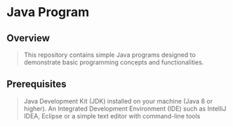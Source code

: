 # Java Program

## Overview
> This repository contains simple Java programs designed to demonstrate basic programming concepts and functionalities.

## Prerequisites
> Java Development Kit (JDK) installed on your machine (Java 8 or higher).
>  An Integrated Development Environment (IDE) such as IntelliJ IDEA, Eclipse or a simple text editor with command-line tools
